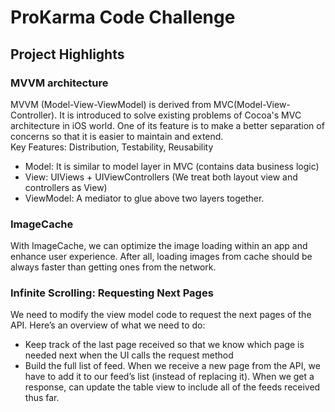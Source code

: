# ProKarma Code Challenge

## Project Highlights

### MVVM architecture   
MVVM (Model-View-ViewModel) is derived from MVC(Model-View-Controller). It is introduced to solve existing problems of Cocoa's MVC architecture in iOS world. One of its feature is to make a better separation of concerns so that it is easier to maintain and extend.   
Key Features: Distribution, Testability, Reusability
* Model: It is similar to model layer in MVC (contains data business logic)
* View: UIViews + UIViewControllers (We treat both layout view and controllers as View)
* ViewModel: A mediator to glue above two layers together.

### ImageCache  
With ImageCache, we can optimize the image loading within an app and enhance user experience. After all, loading images from cache should be always faster than getting ones from the network.

### Infinite Scrolling: Requesting Next Pages  
We need to modify the view model code to request the next pages of the API. Here’s an overview of what we need to do:
* Keep track of the last page received so that we know which page is needed next when the UI calls the request method
* Build the full list of feed. When we receive a new page from the API, we have to add it to our feed’s list (instead of replacing it). When we get a response, can update the table view to include all of the feeds received thus far.
